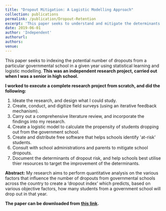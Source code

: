 ```yaml
---
title: "Dropout Mitigation: A Logistic Modelling Approach"
collection: publications
permalink: /publication/Dropout-Retention
excerpt: 'This paper seeks to understand and mitigate the determinants of dropout-likelihood in rural Indian schools.'
date: 2019-06-01
author: 'Independent'
authorurl: 
authors:
venue: 
---
```

This paper seeks to indexing the potential number of dropouts from a particular governmental school in a given year using statistical learning and logistic modelling.
**This was an independent research project, carried out when I was a senior in high school.**

**I worked to execute a complete research project from scratch, and did the following:**
1. Ideate the research, and design what I could study.
2. Create, conduct, and digitize field surveys (using an iterative feedback mechanism).
3. Carry out a comprehensive literature review, and incorporate the findings into my research.
4. Create a logistic model to calculate the propensity of students dropping out from the government school.
5. Create and distribute free software that helps schools identify 'at-risk' students.
6. Consult with school administrations and parents to mitigate school dropouts. 
7. Document the determinants of dropout risk, and help schools best utilise thier resources to target the improvement of the determinants.

**Abstract:**
My research aims to perform quantitative analysis on the various factors that influence the number of dropouts from governmental schools across the country to create a ‘dropout index’ which predicts, based on various objective factors, how many students from a government school will drop out in that year.

**The paper can be downloaded from [this link](http://vanshg.me/files/Dropout-Mitigation).**


